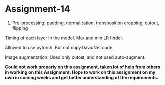# Assignment-14

1. Pre-processing:
  padding, normalization, transposition
  cropping, cutout, flipping



Timing of each layer in the model.
Max and min LR finder.

Allowed to use pytorch. But not copy DavidNet code.

Image augmentation:
Used only cutout, and not used auto-augment.

**Could not work properly on this assignment, taken lot of help from others in working on this Assignment. Hope to work on this assignment on my own in coming weeks and get better understanding of the requirements.**
